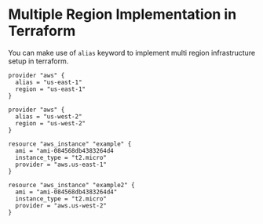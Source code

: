 # Multiple Region Implementation in Terraform

You can make use of `alias` keyword to implement multi region infrastructure setup in
terraform.

```
provider "aws" {
  alias = "us-east-1"
  region = "us-east-1"
}

provider "aws" {
  alias = "us-west-2"
  region = "us-west-2"
}

resource "aws_instance" "example" {
  ami = "ami-084568db4383264d4
  instance_type = "t2.micro"
  provider = "aws.us-east-1"
}

resource "aws_instance" "example2" {
  ami = "ami-084568db4383264d4"
  instance_type = "t2.micro"
  provider = "aws.us-west-2"
}
```